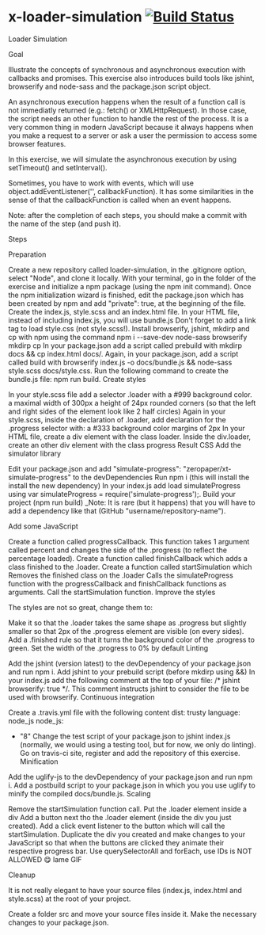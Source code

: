 # x-loader-simulation    [![Build Status](https://travis-ci.org/Yassermorteza/x-loader-simulation.svg?branch=master)](https://travis-ci.org/Yassermorteza/x-loader-simulation)


Loader Simulation

Goal

Illustrate the concepts of synchronous and asynchronous execution with callbacks and promises. This exercise also introduces build tools like jshint, browserify and node-sass and the package.json script object.

An asynchronous execution happens when the result of a function call is not immediatly returned (e.g.: fetch() or XMLHttpRequest). In those case, the script needs an other function to handle the rest of the process. It is a very common thing in modern JavaScript because it always happens when you make a request to a server or ask a user the permission to access some browser features.

In this exercise, we will simulate the asynchronous execution by using setTimeout() and setInterval().

Sometimes, you have to work with events, which will use object.addEventListener('<name-of-the-event>', callbackFunction). It has some similarities in the sense of that the callbackFunction is called when an event happens.

Note: after the completion of each steps, you should make a commit with the name of the step (and push it).

Steps

Preparation

Create a new repository called loader-simulation, in the .gitignore option, select "Node", and clone it locally.
With your terminal, go in the folder of the exercise and initialize a npm package (using the npm init command).
Once the npm initialization wizard is finished, edit the package.json which has been created by npm and add "private": true, at the beginning of the file.
Create the index.js, style.scss and an index.html file.
In your HTML file, instead of including index.js, you will use bundle.js
Don't forget to add a link tag to load style.css (not style.scss!).
Install browserify, jshint, mkdirp and cp with npm using the command npm i --save-dev node-sass browserify mkdirp cp
In your package.json add a script called prebuild with mkdirp docs && cp index.html docs/.
Again, in your package.json, add a script called build with browserify index.js -o docs/bundle.js && node-sass style.scss docs/style.css.
Run the following command to create the bundle.js file: npm run build.
Create styles

In your style.scss file add a selector .loader with
a #999 background color.
a maximal width of 300px
a height of 24px
rounded corners (so that the left and right sides of the element look like 2 half circles)
Again in your style.scss, inside the declaration of .loader, add declaration for the .progress selector with:
a #333 background color
margins of 2px
In your HTML file, create a div element with the class loader.
Inside the div.loader, create an other div element with the class progress
Result CSS
Add the simulator library

Edit your package.json and add "simulate-progress": "zeropaper/xt-simulate-progress" to the devDependencies
Run npm i (this will install the install the new dependency)
In your index.js add load simulateProgress using var simulateProgress = require('simulate-progress');.
Build your project (npm run build)
_Note: It is rare (but it happens) that you will have to add a dependency like that (GitHub "username/repository-name").

Add some JavaScript

Create a function called progressCallback.
This function takes 1 argument called percent and changes the side of the .progress (to reflect the percentage loaded).
Create a function called finishCallback which adds a class finished to the .loader.
Create a function called startSimulation which
Removes the finished class on the .loader
Calls the simulateProgress function with the progressCallback and finishCallback functions as arguments.
Call the startSimulation function.
Improve the styles

The styles are not so great, change them to:

Make it so that the .loader takes the same shape as .progress but slightly smaller so that 2px of the .progress element are visible (on every sides).
Add a .finished rule so that it turns the background color of the .progress to green.
Set the width of the .progress to 0% by default
Linting

Add the jshint (version latest) to the devDependency of your package.json and run npm i.
Add jshint to your prebuild script (before mkdirp using &&)
In your index.js add the following comment at the top of your file: /* jshint browserify: true */.
This comment instructs jshint to consider the file to be used with browserify.
Continuous integration

Create a .travis.yml file with the following content
dist: trusty
language: node_js
node_js:
  - "8"
Change the test script of your package.json to jshint index.js (normally, we would using a testing tool, but for now, we only do linting).
Go on travis-ci site, register and add the repository of this exercise.
Minification

Add the uglify-js to the devDependency of your package.json and run npm i.
Add a postbuild script to your package.json in which you you use uglify to minify the compiled docs/bundle.js.
Scaling

Remove the startSimulation function call.
Put the .loader element inside a div
Add a button next tho the .loader element (inside the div you just created).
Add a click event listener to the button which will call the startSimulation.
Duplicate the div you created and make changes to your JavaScript so that when the buttons are clicked they animate their respective progress bar.
Use querySelectorAll and forEach, use IDs is NOT ALLOWED :yum:
lame GIF

Cleanup

It is not really elegant to have your source files (index.js, index.html and style.scss) at the root of your project.

Create a folder src and move your source files inside it.
Make the necessary changes to your package.json.
